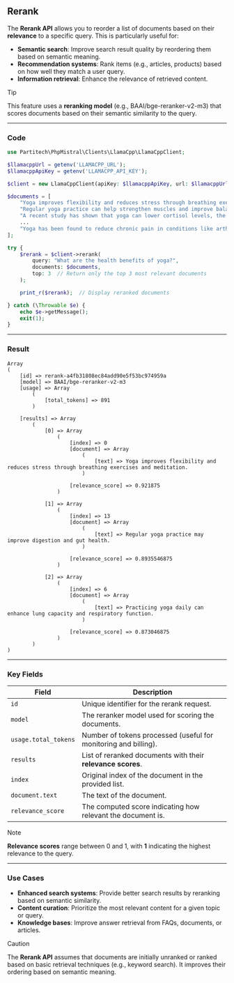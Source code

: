 ## Rerank

The **Rerank API** allows you to reorder a list of documents based on their **relevance** to a specific query. This is particularly useful for:

- **Semantic search**: Improve search result quality by reordering them based on semantic meaning.
- **Recommendation systems**: Rank items (e.g., articles, products) based on how well they match a user query.
- **Information retrieval**: Enhance the relevance of retrieved content.

> [!TIP]
> This feature uses a **reranking model** (e.g., BAAI/bge-reranker-v2-m3) that scores documents based on their semantic similarity to the query.

---

### Code

```php
use Partitech\PhpMistral\Clients\LlamaCpp\LlamaCppClient;

$llamacppUrl = getenv('LLAMACPP_URL');
$llamacppApiKey = getenv('LLAMACPP_API_KEY');

$client = new LlamaCppClient(apiKey: $llamacppApiKey, url: $llamacppUrl);

$documents = [
    "Yoga improves flexibility and reduces stress through breathing exercises and meditation.",
    "Regular yoga practice can help strengthen muscles and improve balance.",
    "A recent study has shown that yoga can lower cortisol levels, the stress hormone.",
    ...
    "Yoga has been found to reduce chronic pain in conditions like arthritis and fibromyalgia.",
];

try {
    $rerank = $client->rerank(
        query: "What are the health benefits of yoga?",
        documents: $documents,
        top: 3  // Return only the top 3 most relevant documents
    );

    print_r($rerank);  // Display reranked documents

} catch (\Throwable $e) {
    echo $e->getMessage();
    exit(1);
}
```

---

### Result

```text
Array
(
    [id] => rerank-a4fb31808ec84add90e5f53bc974959a
    [model] => BAAI/bge-reranker-v2-m3
    [usage] => Array
        (
            [total_tokens] => 891
        )

    [results] => Array
        (
            [0] => Array
                (
                    [index] => 0
                    [document] => Array
                        (
                            [text] => Yoga improves flexibility and reduces stress through breathing exercises and meditation.
                        )

                    [relevance_score] => 0.921875
                )

            [1] => Array
                (
                    [index] => 13
                    [document] => Array
                        (
                            [text] => Regular yoga practice may improve digestion and gut health.
                        )

                    [relevance_score] => 0.8935546875
                )

            [2] => Array
                (
                    [index] => 6
                    [document] => Array
                        (
                            [text] => Practicing yoga daily can enhance lung capacity and respiratory function.
                        )

                    [relevance_score] => 0.873046875
                )
        )
)
```

---

### Key Fields

| Field               | Description                                                       |
|---------------------|-------------------------------------------------------------------|
| `id`                | Unique identifier for the rerank request.                         |
| `model`             | The reranker model used for scoring the documents.                |
| `usage.total_tokens`| Number of tokens processed (useful for monitoring and billing).   |
| `results`           | List of reranked documents with their **relevance scores**.       |
| `index`             | Original index of the document in the provided list.              |
| `document.text`     | The text of the document.                                         |
| `relevance_score`   | The computed score indicating how relevant the document is.       |

> [!NOTE]
> **Relevance scores** range between 0 and 1, with **1** indicating the highest relevance to the query.

---

### Use Cases

- **Enhanced search systems**: Provide better search results by reranking based on semantic similarity.
- **Content curation**: Prioritize the most relevant content for a given topic or query.
- **Knowledge bases**: Improve answer retrieval from FAQs, documents, or articles.

> [!CAUTION]
> The **Rerank API** assumes that documents are initially unranked or ranked based on basic retrieval techniques (e.g., keyword search). It improves their ordering based on semantic meaning.
